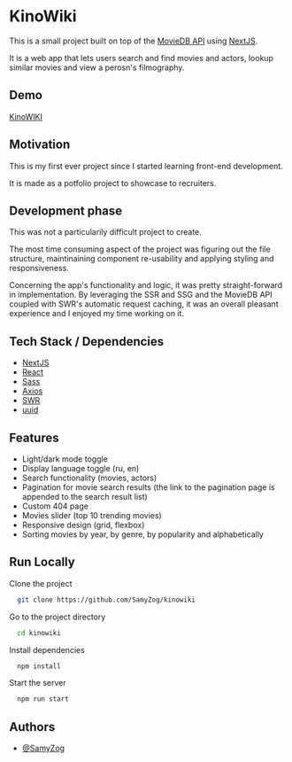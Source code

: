 
# KinoWiki

This is a small project built on top of the [MovieDB API](https://www.themoviedb.org/) using [NextJS](https://nextjs.org/).

It is a web app that lets users search and find movies and actors, lookup similar movies and view a perosn's filmography.

## Demo

[KinoWIKI](https://kinowiki.vercel.app/)

  
## Motivation

This is my first ever project since I started learning front-end development.

It is made as a potfolio project to showcase to recruiters. 

  
## Development phase

This was not a particularily difficult project to create.

The most time consuming aspect of the project was figuring out the file structure, maintinaining component re-usability and applying styling and responsiveness.

Concerning the app's functionality and logic, it was pretty straight-forward in implementation. By leveraging the SSR and SSG and the MovieDB API coupled with SWR's automatic request caching, it was an overall pleasant experience and I enjoyed my time working on it. 
## Tech Stack / Dependencies

- [NextJS](https://nextjs.org/)
- [React](https://reactjs.org/)
- [Sass](https://sass-lang.com/)
- [Axios](https://github.com/axios/axios)
- [SWR](https://swr.vercel.app/)
- [uuid](https://www.npmjs.com/package/uuid)

  
## Features

- Light/dark mode toggle
- Display language toggle (ru, en)
- Search functionality (movies, actors)
- Pagination for movie search results (the link to the pagination page is appended to the search result list)
- Custom 404 page
- Movies slider (top 10 trending movies)
- Responsive design (grid, flexbox)
- Sorting movies by year, by genre, by popularity and alphabetically   

  
## Run Locally

Clone the project

```bash
  git clone https://github.com/SamyZog/kinowiki
```

Go to the project directory

```bash
  cd kinowiki
```

Install dependencies

```bash
  npm install
```

Start the server

```bash
  npm run start
```

  
## Authors

- [@SamyZog](https://www.github.com/SamyZog)

  
